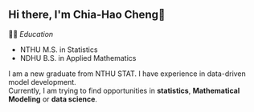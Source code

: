 ## Hi there, I'm Chia-Hao Cheng👋

👩‍🎓 *Education*  
  - NTHU M.S. in Statistics
  - NDHU B.S. in Applied Mathematics

I am a new graduate from NTHU STAT. I have experience in data-driven model development.  
Currently, I am trying to find opportunities in **statistics**, **Mathematical Modeling** or **data science**.







<!--
**ChiaHaoCheng/ChiaHaoCheng** is a ✨ _special_ ✨ repository because its `README.md` (this file) appears on your GitHub profile.

Here are some ideas to get you started:

- 🔭 I’m currently working on ...
- 🌱 I’m currently learning ...
- 👯 I’m looking to collaborate on ...
- 🤔 I’m looking for help with ...
- 💬 Ask me about ...
- 📫 How to reach me: ...
- 😄 Pronouns: ...
- ⚡ Fun fact: ...
-->

